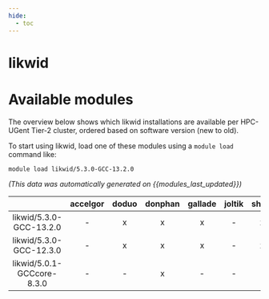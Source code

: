 ```yaml
---
hide:
  - toc
---
```


likwid
======

# Available modules


The overview below shows which likwid installations are available per HPC-UGent Tier-2 cluster, ordered based on software version (new to old).

To start using likwid, load one of these modules using a `module load` command like:

```shell
module load likwid/5.3.0-GCC-13.2.0
```

*(This data was automatically generated on {{modules_last_updated}})*  

| |accelgor|doduo|donphan|gallade|joltik|shinx|skitty|
| :---: | :---: | :---: | :---: | :---: | :---: | :---: | :---: |
|likwid/5.3.0-GCC-13.2.0|-|x|x|x|-|x|x|
|likwid/5.3.0-GCC-12.3.0|-|x|x|x|-|x|x|
|likwid/5.0.1-GCCcore-8.3.0|-|-|x|-|-|-|-|
